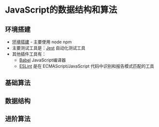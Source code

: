 # JavaScript的数据结构和算法

## 环境搭建

* [环境搭建](./doc/init.md) - 主要使用 node npm
* 主要测试工具是：[Jest](https://jestjs.io/docs/en/getting-started) 自动化测试工具
* 其他插件工具有：
    * [Babel](https://www.babeljs.cn/) JavaScript编译器
    * [ESLint](https://cn.eslint.org/docs/user-guide/getting-started) 是在 ECMAScript/JavaScript 代码中识别和报告模式匹配的工具

## 基础算法

## 数据结构

## 进阶算法
